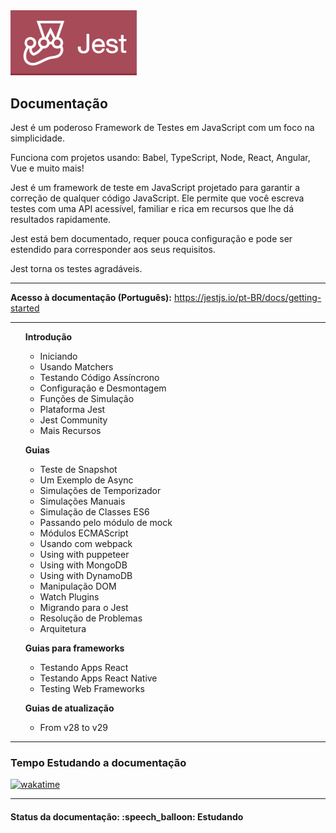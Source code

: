 <img src="img/jest-logo.png" width="40%">
<h2>Documentação</h2>

<p>Jest é um poderoso Framework de Testes em JavaScript com um foco na simplicidade.</p>

<p>Funciona com projetos usando: Babel, TypeScript, Node, React, Angular, Vue e muito mais!</p>

<p>Jest é um framework de teste em JavaScript projetado para garantir a correção de qualquer código JavaScript. Ele permite que você escreva testes com uma API acessível, familiar e rica em recursos que lhe dá resultados rapidamente.</p>

<p>Jest está bem documentado, requer pouca configuração e pode ser estendido para corresponder aos seus requisitos.</p>

<p>Jest torna os testes agradáveis.</p>

<hr>

<strong>Acesso à documentação (Português):</strong> <a href="https://jestjs.io/pt-BR/docs/getting-started">https://jestjs.io/pt-BR/docs/getting-started</a>

<hr>

<ul>
  <strong>Introdução</strong>
  <ul>
    <li>Iniciando</li>
    <li>Usando Matchers</li>
    <li>Testando Código Assíncrono</li>
    <li>Configuração e Desmontagem</li>
    <li>Funções de Simulação</li>
    <li>Plataforma Jest</li>
    <li>Jest Community</li>
    <li>Mais Recursos</li>
  </ul>
</ul>

<ul>
  <strong>Guias</strong>
  <ul>
    <li>Teste de Snapshot</li>
    <li>Um Exemplo de Async</li>
    <li>Simulações de Temporizador</li>
    <li>Simulações Manuais</li>
    <li>Simulação de Classes ES6</li>
    <li>Passando pelo módulo de mock</li>
    <li>Módulos ECMAScript</li>
    <li>Usando com webpack</li>
    <li>Using with puppeteer</li>
    <li>Using with MongoDB</li>
    <li>Using with DynamoDB</li>
    <li>Manipulação DOM</li>
    <li>Watch Plugins</li>
    <li>Migrando para o Jest</li>
    <li>Resolução de Problemas</li>
    <li>Arquitetura</li>
  </ul>
</ul>

<ul>
  <strong>Guias para frameworks</strong>
  <ul>
    <li>Testando Apps React</li>
    <li>Testando Apps React Native</li>
    <li>Testing Web Frameworks</li>
  </ul>
</ul>

<ul>
  <strong>Guias de atualização</strong>
  <ul>
    <li>From v28 to v29</li>
  </ul>
</ul>

<hr>

<h3>Tempo Estudando a documentação</h3>

<p>
  <a href="https://wakatime.com/badge/github/EdiJunior88/Jest_Documentacao">
    <img src="https://wakatime.com/badge/github/EdiJunior88/Jest_Documentacao.svg" alt="wakatime">
  </a>
</p>

<hr>

<h4><b>Status da documentação:</b> :speech_balloon: Estudando</h4>

